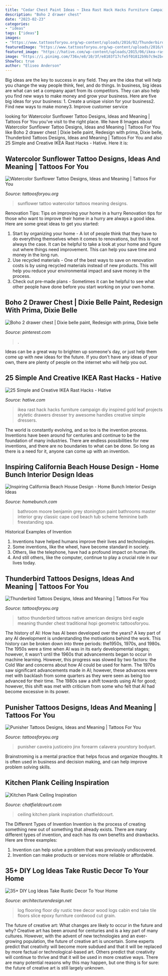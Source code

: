 ```yaml
---
title: "Cedar Chest Paint Ideas ~ Ikea Rast Hack Hacks Furniture Campaign Diy Inspired Gold Leaf Projects Styletic Drawers Dresser Try Awesome Handles Creative Simple Dressers"
description: "Boho 2 drawer chest"
date: "2023-02-23"
categories:
- "ideas"
tags: ["ideas"]
images:
- "https://www.tattoosforyou.org/wp-content/uploads/2016/02/Thunderbird-Tattoo.jpg"
featuredImage: "https://www.tattoosforyou.org/wp-content/uploads/2016/03/Punisher-Sleeve-Tattoo.jpg"
featured_image: "https://hative.com/wp-content/uploads/2015/06/ikea-rast-hacks/12-ikea-rast-hacks.jpg"
image: "https://i.pinimg.com/736x/e8/10/3f/e8103f17cfe5f01812b9b7c9e2bcf8e9.jpg"
ShowToc: true
author: "Eliseo Anderson"
---
```



Big ideas are the key to success in any field. They are the idea that will help you change the way people think, feel, and do things. In business, big ideas are what can set a company apart from its competitors. They can also help you find new ways to make money and grow your business. Here are five big ideas for your business: 1. Create a unique vision for your business2. Find new ways to make money3. Improve customer service
	

		
looking for Watercolor Sunflower Tattoo Designs, Ideas and Meaning | Tattoos For You you've visit to the right place. We have 8 Images about Watercolor Sunflower Tattoo Designs, Ideas and Meaning | Tattoos For You like Boho 2 drawer chest | Dixie belle paint, Redesign with prima, Dixie belle, Thunderbird Tattoos Designs, Ideas and Meaning | Tattoos For You and also 25 Simple and Creative IKEA Rast Hacks - Hative. Here it is:
		
    
## Watercolor Sunflower Tattoo Designs, Ideas And Meaning | Tattoos For You

<img loading=lazy src="https://www.tattoosforyou.org/wp-content/uploads/2017/10/Sunflower-Watercolor-Tattoo.jpg" onerror="this.onerror=null;this.src='https://tse4.mm.bing.net/th?id=OIP.7Bj-RKhdWUQXVdfPhfF6fAHaHa&amp;pid=15.1';" alt="Watercolor Sunflower Tattoo Designs, Ideas and Meaning | Tattoos For You">

_Source: tattoosforyou.org_

>sunflower tattoo watercolor tattoos meaning designs. 

	

Renovation Tips: Tips on improving your home in a hurry
Renovation tips for those who want to improve their home in a hurry are always a good idea. Here are some great ideas to get you started: 
 1. Start by organizing your home - A lot of people think that they have to do everything themselves when it comes to renovations, but this is not always the case. It can be helpful to take a look at your home and figure out where things need improvement. This can help you save time and money in the long run. 
2. Use recycled materials - One of the best ways to save on renovation costs is by using recycled materials instead of new products. This will help you reduce your environmental impact and save money in the process. 
3. Check out pre-made plans - Sometimes it can be helpful to see what other people have done before you start working on your own home.

    
## Boho 2 Drawer Chest | Dixie Belle Paint, Redesign With Prima, Dixie Belle

<img loading=lazy src="https://i.pinimg.com/736x/e8/10/3f/e8103f17cfe5f01812b9b7c9e2bcf8e9.jpg" onerror="this.onerror=null;this.src='https://tse2.mm.bing.net/th?id=OIP.y4RegsmnrOxdC0SjWPVIEAHaLH&amp;pid=15.1';" alt="Boho 2 drawer chest | Dixie belle paint, Redesign with prima, Dixie belle">

_Source: pinterest.com_

>. 

	

Ideas can be a great way to brighten up someone's day, or just help them come up with new ideas for the future. If you don't have any ideas of your own, there are plenty of people on the internet who will help you out.

    
## 25 Simple And Creative IKEA Rast Hacks - Hative

<img loading=lazy src="https://hative.com/wp-content/uploads/2015/06/ikea-rast-hacks/12-ikea-rast-hacks.jpg" onerror="this.onerror=null;this.src='https://tse4.mm.bing.net/th?id=OIP.HcI5H6wV0AxNaJaWyvQSgwHaLH&amp;pid=15.1';" alt="25 Simple and Creative IKEA Rast Hacks - Hative">

_Source: hative.com_

>ikea rast hack hacks furniture campaign diy inspired gold leaf projects styletic drawers dresser try awesome handles creative simple dressers. 

	

The world is constantly evolving, and so too is the invention process. Inventions have been around for centuries and continue to be the foundation of many industries. There are endless possibilities for new inventions, and there are no boundaries to what can be done. So long as there is a need for it, anyone can come up with an invention.

    
## Inspiring California Beach House Design - Home Bunch Interior Design Ideas

<img loading=lazy src="http://www.homebunch.com/wp-content/uploads/2017/11/Benjamin-Moore-Stonington-Grey-Grey-bathroom-paint-color-Benjamin-Moore-Stonington-Grey-Stonington-Grey-BenjaminMooreStoningtonGrey-paintcolor-bathroom-greybathroompaintcolor.jpg" onerror="this.onerror=null;this.src='https://tse1.mm.bing.net/th?id=OIP.RlRhLsUK66PioziqsDkl6AHaLH&amp;pid=15.1';" alt="Inspiring California Beach House Design - Home Bunch Interior Design Ideas">

_Source: homebunch.com_

>bathroom moore benjamin grey stonington paint bathrooms master interior gray classic cape cod beach tub scheme feminine bath freestanding spa. 

	

Historical Examples of Invention
1. Inventions have helped humans improve their lives and technologies. 
2. Some inventions, like the wheel, have become standard in society. 
3. Others, like the telephone, have had a profound impact on human life. 
4. And still others, like the computer, continue to play a crucial role in our lives today.

    
## Thunderbird Tattoos Designs, Ideas And Meaning | Tattoos For You

<img loading=lazy src="https://www.tattoosforyou.org/wp-content/uploads/2016/02/Thunderbird-Tattoo.jpg" onerror="this.onerror=null;this.src='https://tse4.mm.bing.net/th?id=OIP.Cn_d5trcbWlNwPYqUQSpsQHaFj&amp;pid=15.1';" alt="Thunderbird Tattoos Designs, Ideas and Meaning | Tattoos For You">

_Source: tattoosforyou.org_

>tattoo thunderbird tattoos native american designs bird eagle meaning thunder chest traditional hopi geometric tattoosforyou. 

	

The history of AI: How has AI been developed over the years?
A key part of any AI development is understanding the motivations behind the work. This history can be broken down into three periods: the1950s, 1970s, and 1980s. The 1950s were a time when AI was in its early developmental stages; however, it wasn’t until the 1960s that advancements began to occur in machine learning. However, this progress was slowed by two factors: the Cold War and concerns about how AI could be used for harm. The 1970s saw significant advancements made in AI; however, these advances were met with backlash from some quarters as they were seen as being too advanced for their time. The 1980s saw a shift towards using AI for good; however, this shift was met with criticism from some who felt that AI had become excessive in its power.

    
## Punisher Tattoos Designs, Ideas And Meaning | Tattoos For You

<img loading=lazy src="https://www.tattoosforyou.org/wp-content/uploads/2016/03/Punisher-Sleeve-Tattoo.jpg" onerror="this.onerror=null;this.src='https://tse4.mm.bing.net/th?id=OIP.nbtAPCDXqSClRZzPLITYWQAAAA&amp;pid=15.1';" alt="Punisher Tattoos Designs, Ideas and Meaning | Tattoos For You">

_Source: tattoosforyou.org_

>punisher caveira justiceiro jinx forearm calavera yourstory bodyart. 

	

Brainstroming is a mental practice that helps focus and organize thoughts. It is often used in business and decision making, and can help improve problem solving skills.

    
## Kitchen Plank Ceiling Inspiration

<img loading=lazy src="http://www.chatfieldcourt.com/wp-content/uploads/2015/03/kitchen-plank-ceiling-7.jpg" onerror="this.onerror=null;this.src='https://tse2.mm.bing.net/th?id=OIP._wdyUsWv2aZpgBT2q4AOVgHaLH&amp;pid=15.1';" alt="Kitchen Plank Ceiling Inspiration">

_Source: chatfieldcourt.com_

>ceiling kitchen plank inspiration chatfieldcourt. 

	

The Different Types of Invention
Invention is the process of creating something new out of something that already exists. There are many different types of invention, and each has its own benefits and drawbacks. Here are three examples: 
1. Invention can help solve a problem that was previously undiscovered. 
2. Invention can make products or services more reliable or affordable. 

    
## 35+ DIY Log Ideas Take Rustic Decor To Your Home

<img loading=lazy src="http://cdn.architecturendesign.net/wp-content/uploads/2014/09/31-floor-log1.jpg" onerror="this.onerror=null;this.src='https://tse3.mm.bing.net/th?id=OIP.hVDtXUJvbm6_nT_ubbFAewHaFA&amp;pid=15.1';" alt="35+ DIY Log Ideas Take Rustic Decor To Your Home">

_Source: architecturendesign.net_

>log flooring floor diy rustic tree decor wood logs cabin end take tile floors slice epoxy furniture cordwood cut grain. 

	

The future of creative art: What changes are likely to occur in the future and why?
Creative art has been around for centuries and is a key part of many cultures. However, with the advent of new technologies and an ever-growing population, the future of creative art is uncertain. Some experts predict that creativity will become more subdued and that it will be replaced by more factual or technological-based art. Others predict that creativity will continue to thrive and that it will be used in more creative ways. There are many potential reasons why this may happen, but one thing is for sure: the future of creative art is still largely unknown.

